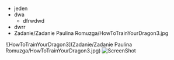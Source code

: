 - jeden
- dwa
  - dfrwdwd
- dwrr
- Zadanie/Zadanie Paulina Romuzga/HowToTrainYourDragon3.jpg

![HowToTrainYourDragon3](Zadanie/Zadanie Paulina Romuzga/HowToTrainYourDragon3.jpg)
![ScreenShot](https://raw.githubusercontent.com/i-saumitra/Voice-controlled-MP3-Player/master/screenshot.jpg)
